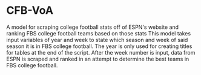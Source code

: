 # CFB-VoA
A model for scraping college football stats off of ESPN's website and ranking FBS college football teams based on those stats This model takes input variables of year and week to state which season and week of said season it is in FBS college football. The year is only used for creating titles for tables at the end of the script. After the week number is input, data from ESPN is scraped and ranked in an attempt to determine the best teams in FBS college football.

